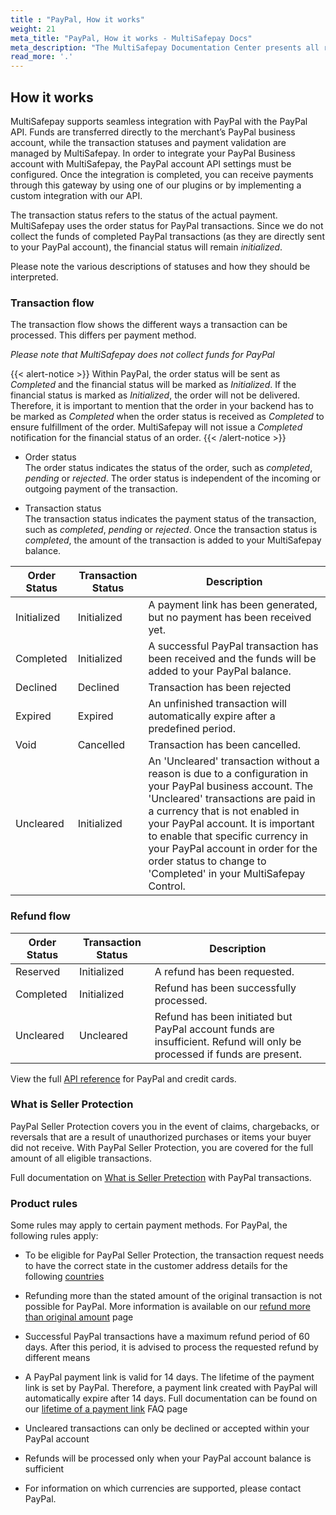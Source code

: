 ```yaml
---
title : "PayPal, How it works"
weight: 21
meta_title: "PayPal, How it works - MultiSafepay Docs"
meta_description: "The MultiSafepay Documentation Center presents all relevant information about our Plugins and API. You can also find support pages for payment methods, tools and general questions as well as the contact details of our Support and Integration Teams."
read_more: '.'
---
```

## How it works
MultiSafepay supports seamless integration with PayPal with the PayPal API. Funds are transferred directly to the merchant’s PayPal business account, while the transaction statuses and payment validation are managed by MultiSafepay. In order to integrate your PayPal Business account with MultiSafepay, the PayPal account API settings must be configured. Once the integration is completed, you can receive payments through this gateway by using one of our plugins or by implementing a custom integration with our API.

The transaction status refers to the status of the actual payment. MultiSafepay uses the order status for PayPal transactions. Since we do not collect the funds of completed PayPal transactions (as they are directly sent to your PayPal account), the financial status will remain _initialized_.

Please note the various descriptions of statuses and how they should be interpreted.

### Transaction flow
The transaction flow shows the different ways a transaction can be processed. This differs per payment method.

_Please note that MultiSafepay does not collect funds for PayPal_

{{< alert-notice >}} Within PayPal, the order status will be sent as _Completed_ and the financial status will be marked as _Initialized_. If the financial status is marked as _Initialized_, the order will not be delivered. Therefore, it is important to mention that the order in your backend has to be marked as _Completed_ when the order status is received as _Completed_ to ensure fulfillment of the order. MultiSafepay will not issue a _Completed_ notification for the financial status of an order. {{< /alert-notice >}}

* Order status      
The order status indicates the status of the order, such as _completed_, _pending_ or _rejected_. The order status is independent of the incoming or outgoing payment of the transaction.

* Transaction status       
The transaction status indicates the payment status of the transaction, such as _completed_, _pending_ or _rejected_. Once the transaction status is _completed_, the amount of the transaction is added to your MultiSafepay balance.


| Order Status                   | Transaction Status         | Description |
|--------------------------------|--------------------------|-----------------------------------------------------------------------------------------|
| Initialized                    | Initialized              | A payment link has been generated, but no payment has been received yet.  | 
| Completed                      | Initialized              | A successful PayPal transaction has been received and the funds will be added to your PayPal balance.   | 
| Declined                       | Declined                 | Transaction has been rejected   | 
| Expired                        | Expired                  | An unfinished transaction will automatically expire after a predefined period.  | 
| Void                           | Cancelled                | Transaction has been cancelled.   | 
| Uncleared                      | Initialized                | An 'Uncleared' transaction without a reason is due to a configuration in your PayPal business account. The 'Uncleared' transactions are paid in a currency that is not enabled in your PayPal account. It is important to enable that specific currency in your PayPal account in order for the order status to change to 'Completed' in your MultiSafepay Control. |


### Refund flow


| Order Status                    | Transaction Status        | Description |
|---------------------------------|-------------------------|-----------------------------------------------------------------------------------------|
| Reserved                        | Initialized             | A refund has been requested. | 
| Completed                       | Initialized             | Refund has been successfully processed.  |
| Uncleared                       | Uncleared               | Refund has been initiated but PayPal account funds are insufficient. Refund will only be processed if funds are present.    | 

View the full [API reference](/api/#paypal) for PayPal and credit cards.

### What is Seller Protection
PayPal Seller Protection covers you in the event of claims, chargebacks, or reversals that are a result of unauthorized purchases or items your buyer did not receive. With PayPal Seller Protection, you are covered for the full amount of all eligible transactions.

Full documentation on [What is Seller Pretection](https://www.paypal.com/cs/smarthelp/article/what-is-the-seller-protection-policy-and-what-items-aren%E2%80%99t-covered-faq1156) with PayPal transactions. 

### Product rules
Some rules may apply to certain payment methods. For PayPal, the following rules apply:

* To be eligible for PayPal Seller Protection, the transaction request needs to have the correct state in the customer address details for the following [countries](https://developer.paypal.com/docs/nvp-soap-api/state-codes)

* Refunding more than the stated amount of the original transaction is not possible for PayPal. More information is available on our [refund more than original amount](/faq/finance/refund-more-than-original-amount) page

* Successful PayPal transactions have a maximum refund period of 60 days. After this period, it is advised to process the requested refund by different means

* A PayPal payment link is valid for 14 days. The lifetime of the payment link is set by PayPal. Therefore, a payment link created with PayPal will automatically expire after 14 days. Full documentation can be found on our [lifetime of a payment link](/faq/api/lifetime-of-a-payment-link) FAQ page

* Uncleared transactions can only be declined or accepted within your PayPal account

* Refunds will be processed only when your PayPal account balance is sufficient

* For information on which currencies are supported, please contact PayPal.

